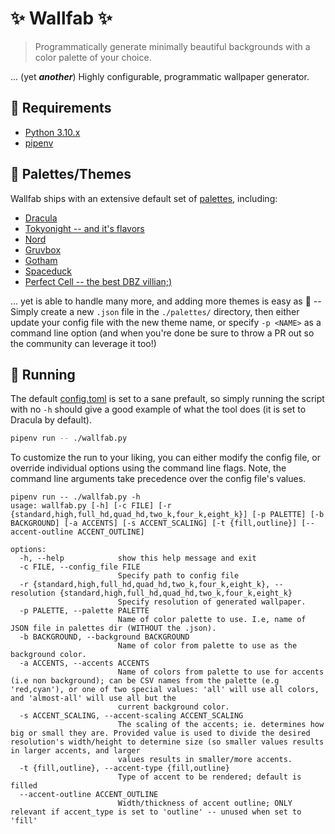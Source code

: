 # :sparkles: Wallfab :sparkles:

> Programmatically generate minimally beautiful backgrounds
> with a color palette of your choice.

... (yet **_another_**) Highly configurable, programmatic wallpaper generator.

## :electric_plug: Requirements

* [Python 3.10.x](https://www.python.org/downloads/)
* [pipenv](https://pipenv.pypa.io/en/latest/)

## :art: Palettes/Themes

Wallfab ships with an extensive default set of [palettes](./palettes), including:

* [Dracula](https://draculatheme.com/)
* [Tokyonight -- and it's flavors](https://github.com/folke/tokyonight.nvim)
* [Nord](https://www.nordtheme.com/)
* [Gruvbox](https://github.com/morhetz/gruvbox)
* [Gotham](https://github.com/whatyouhide/vim-gotham)
* [Spaceduck](https://github.com/pineapplegiant/spaceduck)
* [Perfect Cell -- the best DBZ villian;)](https://wallpaperaccess.com/full/6357054.jpg)

... yet is able to handle many more, and adding more themes is easy as :cake: -- Simply
create a new `.json` file in the `./palettes/` directory, then either
update your config file with the new theme name, or specify `-p <NAME>`
as a command line option (and when you're done be sure to throw a PR out
so the community can leverage it too!)

## :running: Running

The default [config.toml](./config.toml) is set to a sane prefault, so
simply running the script with no `-h` should give a good example of what
the tool does (it is set to Dracula by default).

```bash
pipenv run -- ./wallfab.py
```

To customize the run to your liking, you can either modify the config file,
or override individual options using the command line flags. Note, the
command line arguments take precedence over the config file's values.

```text
pipenv run -- ./wallfab.py -h
usage: wallfab.py [-h] [-c FILE] [-r {standard,high,full_hd,quad_hd,two_k,four_k,eight_k}] [-p PALETTE] [-b BACKGROUND] [-a ACCENTS] [-s ACCENT_SCALING] [-t {fill,outline}] [--accent-outline ACCENT_OUTLINE]

options:
  -h, --help            show this help message and exit
  -c FILE, --config_file FILE
                        Specify path to config file
  -r {standard,high,full_hd,quad_hd,two_k,four_k,eight_k}, --resolution {standard,high,full_hd,quad_hd,two_k,four_k,eight_k}
                        Specify resolution of generated wallpaper.
  -p PALETTE, --palette PALETTE
                        Name of color palette to use. I.e, name of JSON file in palettes dir (WITHOUT the .json).
  -b BACKGROUND, --background BACKGROUND
                        Name of color from palette to use as the background color.
  -a ACCENTS, --accents ACCENTS
                        Name of colors from palette to use for accents (i.e non background); can be CSV names from the palette (e.g 'red,cyan'), or one of two special values: 'all' will use all colors, and 'almost-all' will use all but the
                        current background color.
  -s ACCENT_SCALING, --accent-scaling ACCENT_SCALING
                        The scaling of the accents; ie. determines how big or small they are. Provided value is used to divide the desired resolution's width/height to determine size (so smaller values results in larger accents, and larger
                        values results in smaller/more accents.
  -t {fill,outline}, --accent-type {fill,outline}
                        Type of accent to be rendered; default is filled
  --accent-outline ACCENT_OUTLINE
                        Width/thickness of accent outline; ONLY relevant if accent_type is set to 'outline' -- unused when set to 'fill'
```
